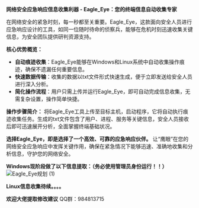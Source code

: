 **网络安全应急响应信息收集利器 - Eagle_Eye：您的终端信息自动收集专家**

在网络安全的紧急时刻，每一秒都至关重要。Eagle_Eye，这款面向安全人员进行应急响应设计的工具，如同一位随时待命的侦察兵，能够在危机时刻迅速收集关键信息，为安全团队提供研判资源支持。

**核心优势概览：**
- **自动痕迹收集**：Eagle_Eye能够在Windows和Linux系统中自动收集操作痕迹，确保不遗漏任何重要信息。
- **快速数据传输**：收集的数据以txt文件形式快速生成，便于立即发送给安全人员进行深入分析。
- **简化操作流程**：用户只需上传并运行Eagle_Eye，即可自动完成信息收集，无需复杂设置，操作简单快捷。

**操作步骤简介：**
将Eagle_Eye工具上传至目标主机，启动程序，它将自动执行痕迹收集任务。生成的txt文件包含了用户、进程、服务等关键信息，安全人员接收后即可迅速展开分析，全面掌握终端基础状况。

**选择Eagle_Eye，即是选择了一个高效、可靠的应急响应伙伴。** 让“鹰眼”在您的网络安全应急响应中发挥关键作用，确保在紧急情况下能够迅速、准确地收集和分析信息，守护您的网络安全。


**Windows现阶段做了以下信息提取：（务必使用管理员身份运行！！）**
![Eagle_Eye规划 (1)](https://github.com/Kang-Sec/Eagle_Eye/assets/67182576/91546773-5bf8-4cdb-966e-dda1954e1534)

**Linux信息收集待续。。。。**

**欢迎大佬提取修改建议**
  QQ群：984813715